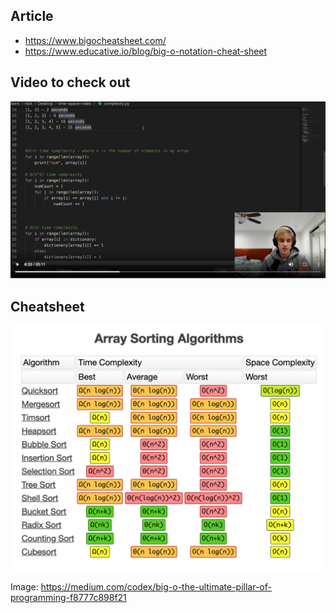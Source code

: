 ## Article
* https://www.bigocheatsheet.com/
* https://www.educative.io/blog/big-o-notation-cheat-sheet

## Video to check out
[![Big O Notation and Time Complexity (Data Structures & Algorithms)](./youtube.png)](https://www.youtube.com/watch?v=Qn16oJ49AtM "Big O Notation and Time Complexity (Data Structures & Algorithms)")

## Cheatsheet
![](./bit-o-cheeatsheet.png)

Image: https://medium.com/codex/big-o-the-ultimate-pillar-of-programming-f8777c898f21
